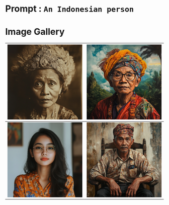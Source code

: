 # Prompt : `An Indonesian person`

# Image Gallery

| ![Image 1](An_Indonesian_person__1.png) | ![Image 2](An_Indonesian_person__2.png) |
| --------------------------------------- | --------------------------------------- |
| ![Image 3](An_Indonesian_person__3.png) | ![Image 4](An_Indonesian_person__4.png) |
